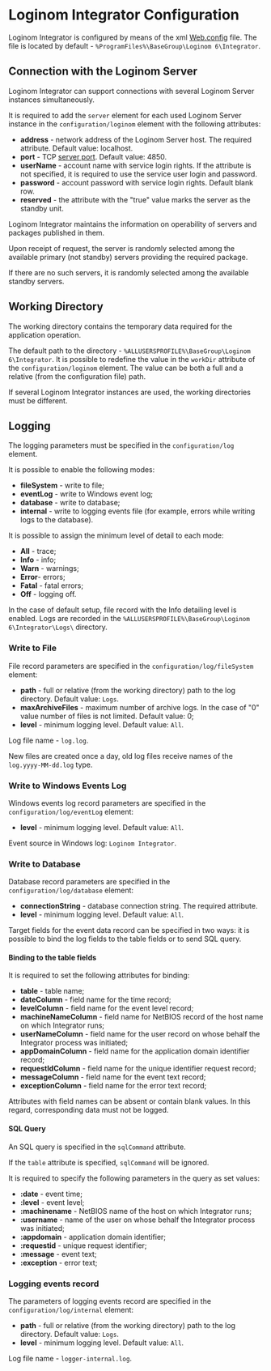 # Loginom Integrator Configuration

Loginom Integrator is configured by means of the xml [Web.config](https://ru.wikipedia.org/wiki/Web.config) file. The file is located by default - `%ProgramFiles%\BaseGroup\Loginom 6\Integrator`.

## Connection with the Loginom Server

Loginom Integrator can support connections with several Loginom Server instances simultaneously.

It is required to add the `server` element for each used Loginom Server instance in the `configuration/loginom` element with the following attributes:

* **address** - network address of the Loginom Server host. The required attribute. Default value: localhost.
* **port** - TCP [server port](../server/setup.md#parametry-loginom-server). Default value: 4850.
* **userName** - account name with service login rights. If the attribute is not specified, it is required to use the service user login and password.
* **password** - account password with service login rights. Default blank row.
* **reserved** - the attribute with the "true" value marks the server as the standby unit.

Loginom Integrator maintains the information on operability of servers and packages published in them.

Upon receipt of request, the server is randomly selected among the available primary (not standby) servers providing the required package.

If there are no such servers, it is randomly selected among the available standby servers.

## Working Directory

The working directory contains the temporary data required for the application operation.

The default path to the directory - `%ALLUSERSPROFILE%\BaseGroup\Loginom 6\Integrator`.  It is possible to redefine the value in the `workDir` attribute of the `configuration/loginom` element. The value can be both a full and a relative (from the configuration file) path.

If several Loginom Integrator instances are used, the working directories must be different.

## Logging

The logging parameters must be specified in the `configuration/log` element.

It is possible to enable the following modes:

* **fileSystem** - write to file;
* **eventLog** - write to Windows event log;
* **database** - write to database;
* **internal** - write to logging events file (for example, errors while writing logs to the database).

It is possible to assign the minimum level of detail to each mode:

* **All** - trace;
* **Info** - info;
* **Warn** - warnings;
* **Error**- errors;
* **Fatal** - fatal errors;
* **Off** - logging off.

In the case of default setup, file record with the Info detailing level is enabled. Logs are recorded in the `%ALLUSERSPROFILE%\BaseGroup\Loginom 6\Integrator\Logs\` directory.

### Write to File

File record parameters are specified in the `configuration/log/fileSystem` element:

* **path** - full or relative (from the working directory) path to the log directory. Default value: `Logs`.
* **maxArchiveFiles** - maximum number of archive logs. In the case of "0" value number of files is not limited. Default value: 0;
* **level** - minimum logging level. Default value: `All`.

Log file name - `log.log`.

New files are created once a day, old log files receive names of the `log.yyyy-MM-dd.log` type.

### Write to Windows Events Log

Windows events log record parameters are specified in the `configuration/log/eventLog` element:

* **level** - minimum logging level. Default value: `All`.

Event source in Windows log: `Loginom Integrator`.

### Write to Database

Database record parameters are specified in the `configuration/log/database` element:

* **connectionString** - database connection string. The required attribute.
* **level** - minimum logging level. Default value: `All`.

Target fields for the event data record can be specified in two ways: it is possible to bind the log fields to the table fields or to send SQL query.

#### Binding to the table fields

It is required to set the following attributes for binding:

* **table** - table name;
* **dateColumn** - field name for the time record;
* **levelColumn** - field name for the event level record;
* **machineNameColumn** - field name for NetBIOS record of the host name on which Integrator runs;
* **userNameColumn** - field name for the user record on whose behalf the Integrator process was initiated;
* **appDomainColumn** - field name for the application domain identifier record;
* **requestIdColumn** - field name for the unique identifier request record;
* **messageColumn** - field name for the event text record;
* **exceptionColumn** - field name for the error text record;

Attributes with field names can be absent or contain blank values. In this regard, corresponding data must not be logged.

#### SQL Query

An SQL query is specified in the `sqlCommand` attribute.

If the `table` attribute is specified, `sqlCommand` will be ignored.

It is required to specify the following parameters in the query as set values:

* **:date** - event time;
* **:level** - event level;
* **:machinename** - NetBIOS name of the host on which Integrator runs;
* **:username** - name of the user on whose behalf the Integrator process was initiated;
* **:appdomain** - application domain identifier;
* **:requestid** - unique request identifier;
* **:message** - event text;
* **:exception** - error text;

### Logging events record

The parameters of logging events record are specified in the `configuration/log/internal` element:

* **path** - full or relative (from the working directory) path to the log directory. Default value: `Logs`.
* **level** - minimum logging level. Default value: `All`.

Log file name - `logger-internal.log`.
